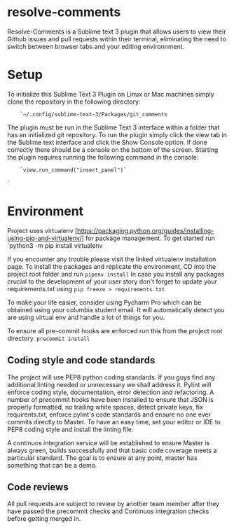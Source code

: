 # resolve-comments

Resolve-Comments is a Sublime text 3 plugin that allows users to view their Github issues and pull requests within their terminal, eliminating the need to switch between browser tabs and your editing environnment.

# Setup

To initialize this Sublime Text 3 Plugin on Linux or Mac machines simply clone the repository in the following directory:

        `~/.config/sublime-text-3/Packages/git_comments

The plugin must be run in the Sublime Text 3 interface within a folder that has an initialized git repository. To run the plugin simply click the view tab in the Sublime text interface and click the Show Console option. If done correctly there should be a console on the bottom of the screen. Starting the plugin requires running the following command in the console:

        `view.run_command("insert_panel")`
 
`
# Environment

Project uses virtualenv [https://packaging.python.org/guides/installing-using-pip-and-virtualenv/] for
package management. 
To get started run 
        `python3 -m pip install virtualenv

If you encounter any trouble please visit the linked virtualenv installation page. 
To install the packages and replicate the environment, CD into the project root folder and run
        `pipenv install`
In case you install any packages crucial to the development of your user story don't forget to update
your requirements.txt using 
         `pip freeze > requirements.txt`

To make your life easier, consider using Pycharm Pro which can be obtained using your columbia student email. 
It will automatically detect you are using virtual env and handle a lot of things for you. 

To ensure all pre-commit hooks are enforced run this from the project root directory.
        `precommit install`

## Coding style and code standards

The project will use PEP8 python coding standards. If you guys find any additional linting needed or unnecessary we shall
address it. Pylint will enforce coding style, documentation, error detection and refactoring. A number of precommit hooks have
been installed to ensure that JSON is properly formatted, no trailing white spaces, detect private keys, fix requirents.txt,
enforce pylint's code standards and ensure no one ever commits directly to Master. To have an easy time, set your editor or IDE
to PEP8 coding style and install the linting file. 

A continuos integration service will be established to ensure Master is always green, builds successfully and that basic code
coverage meets a particular standard. The goal is to ensure at any point, master has something that can be a demo. 

## Code reviews

All pull requests are subject to review by another team member after they have passed the precommit checks and Continuos integration
 checks before getting merged in.
